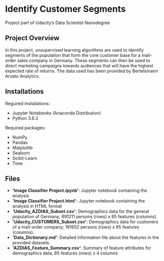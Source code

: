 # Identify Customer Segments
Project part of Udacity’s Data Scientist Nanodegree

## Project Overview
In this project, unsupervised learning algorithms are used to identify segments of the population that form the core customer base for a mail-order sales company in Germany. These segments can then be used to direct marketing campaigns towards audiences that will have the highest expected rate of returns. The data used has been provided by Bertelsmann Arvato Analytics.

## Installations
Reguired installations:
- Jupyter Notebooks (Anaconda Distribution)
- Python 3.6.3

Required packages:
- NumPy
- Pandas
- Matplotlib
- Seaborn
- Scikit-Learn
- Time

## Files
- **'Image Classifier Project.ipynb'**: Jupyter notebook containing the analysis
- **'Image Classifier Project.html'**: Jupyter notebook containing the analysis in HTML format
- **'Udacity_AZDIAS_Subset.csv'**: Demographics data for the general population of Germany; 891211 persons (rows) x 85 features (columns).
- **'Udacity_CUSTOMERS_Subset.csv'**: Demographics data for customers of a mail-order company; 191652 persons (rows) x 85 features (columns).
- **'Data_Dictionary.md'**: Detailed information file about the features in the provided datasets.
- **'AZDIAS_Feature_Summary.csv'**: Summary of feature attributes for demographics data; 85 features (rows) x 4 columns
